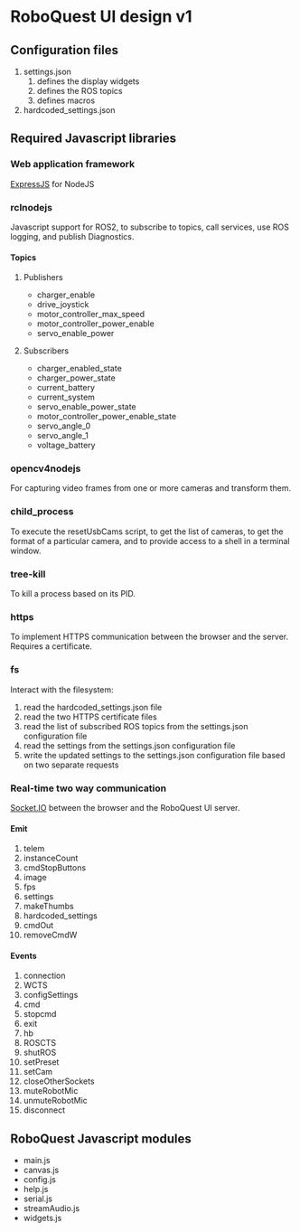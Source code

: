 # RoboQuest UI design v1

## Configuration files

1. settings.json
    1. defines the display widgets
    2. defines the ROS topics
    3. defines macros
2. hardcoded_settings.json

## Required Javascript libraries

### Web application framework

[ExpressJS](https://expressjs.com/) for NodeJS

### rclnodejs

Javascript support for ROS2, to subscribe to topics, call services, use ROS logging, and publish Diagnostics.

#### Topics

1. Publishers

    * charger_enable
    * drive_joystick
    * motor_controller_max_speed
    * motor_controller_power_enable
    * servo_enable_power

2. Subscribers

    * charger_enabled_state
    * charger_power_state
    * current_battery
    * current_system
    * servo_enable_power_state
    * motor_controller_power_enable_state
    * servo_angle_0
    * servo_angle_1
    * voltage_battery

### opencv4nodejs

For capturing video frames from one or more cameras and transform them. 

### child_process

To execute the resetUsbCams script, to get the list of cameras, to get the format of a particular camera, and to provide access to a shell in a terminal window.

### tree-kill

To kill a process based on its PID.

### https

To implement HTTPS communication between the browser and the server. Requires a certificate.

### fs

Interact with the filesystem:

1. read the hardcoded_settings.json file
2. read the two HTTPS certificate files
3. read the list of subscribed ROS topics from the settings.json configuration file
4. read the settings from the settings.json configuration file
5. write the updated settings to the settings.json configuration file based on two separate requests

### Real-time two way communication

[Socket.IO](https://socket.io/) between the browser and the RoboQuest UI server.

#### Emit

1. telem
2. instanceCount
3. cmdStopButtons
4. image
5. fps
6. settings
7. makeThumbs
8. hardcoded_settings
9. cmdOut
10. removeCmdW

#### Events

1. connection
2. WCTS
3. configSettings
4. cmd
5. stopcmd
6. exit
7. hb
8. ROSCTS
9. shutROS
10. setPreset
11. setCam
12. closeOtherSockets
13. muteRobotMic
14. unmuteRobotMic
15. disconnect

## RoboQuest Javascript modules

* main.js
* canvas.js
* config.js
* help.js
* serial.js
* streamAudio.js
* widgets.js
